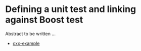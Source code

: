 # Defining a unit test and linking against Boost test

Abstract to be written ...

- [cxx-example](cxx-example/)
